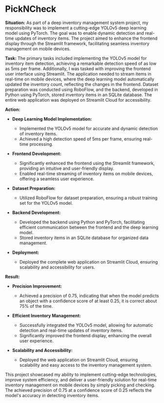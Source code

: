 # PickNCheck
**Situation:**
As part of a deep inventory management system project, my responsibility was to implement a cutting-edge YOLOv5 deep learning model using PyTorch. The goal was to enable dynamic detection and real-time updates of inventory items. The project aimed to enhance the frontend display through the Streamlit framework, facilitating seamless inventory management on mobile devices.

**Task:**
The primary tasks included implementing the YOLOv5 model for inventory item detection, achieving a remarkable detection speed of as low as 5ms per frame. Additionally, I was tasked with improving the frontend user interface using Streamlit. The application needed to stream items in real-time on mobile devices, where the deep learning model automatically updated the inventory count, reflecting the changes in the frontend. Dataset preparation was conducted using RoboFlow, and the backend, developed in Python using PyTorch, stored inventory items in an SQLite database. The entire web application was deployed on Streamlit Cloud for accessibility.

**Action:**
- **Deep Learning Model Implementation:**
  - Implemented the YOLOv5 model for accurate and dynamic detection of inventory items.
  - Achieved a high detection speed of 5ms per frame, ensuring real-time processing.

- **Frontend Development:**
  - Significantly enhanced the frontend using the Streamlit framework, providing an intuitive and user-friendly display.
  - Enabled real-time streaming of inventory items on mobile devices, offering a seamless user experience.

- **Dataset Preparation:**
  - Utilized RoboFlow for dataset preparation, ensuring a robust training set for the YOLOv5 model.
  
- **Backend Development:**
  - Developed the backend using Python and PyTorch, facilitating efficient communication between the frontend and the deep learning model.
  - Stored inventory items in an SQLite database for organized data management.

- **Deployment:**
  - Deployed the complete web application on Streamlit Cloud, ensuring scalability and accessibility for users.

**Result:**
- **Precision Improvement:**
  - Achieved a precision of 0.75, indicating that when the model predicts an object with a confidence score of at least 0.25, it is correct about 75% of the time.
  
- **Efficient Inventory Management:**
  - Successfully integrated the YOLOv5 model, allowing for automatic detection and real-time updates of inventory items.
  - Significantly improved the frontend display, enhancing the overall user experience.

- **Scalability and Accessibility:**
  - Deployed the web application on Streamlit Cloud, ensuring scalability and easy access to the inventory management system.

This project showcased my ability to implement cutting-edge technologies, improve system efficiency, and deliver a user-friendly solution for real-time inventory management on mobile devices by simply picking and checking. The achieved precision of 0.75 at a confidence score of 0.25 reflects the model's accuracy in detecting inventory items.
